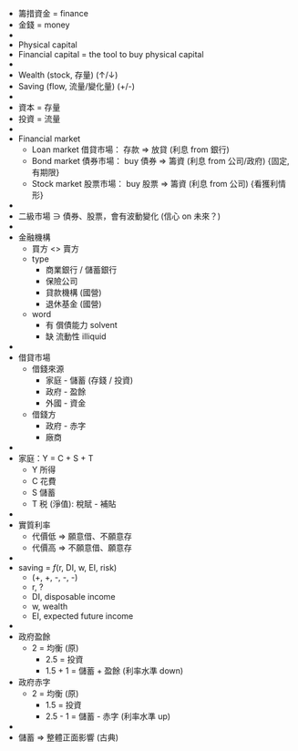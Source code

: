 - 籌措資金 = finance
- 金錢 = money
-
- Physical capital
- Financial capital = the tool to buy physical capital
-
- Wealth (stock, 存量) (↑/↓)
- Saving  (flow, 流量/變化量) (+/-)
-
- 資本 = 存量
- 投資 = 流量
-
- Financial market
	- Loan market 借貸市場：  存款 => 放貸           (利息 from 銀行)
	- Bond market 債券市場： buy 債券 => 籌資   (利息 from 公司/政府)   {固定, 有期限}
	- Stock market 股票市場： buy 股票 => 籌資   (利息 from 公司)            {看獲利情形}
-
- 二級市場 $\ni$ 債券、股票，會有波動變化 (信心 on 未來？)
-
- 金融機構
	- 買方 <> 賣方
	- type
		- 商業銀行 / 儲蓄銀行
		- 保險公司
		- 貸款機構 (國營)
		- 退休基金 (國營)
	- word
		- 有 償債能力 solvent
		- 缺 流動性 illiquid
-
- 借貸市場
	- 借錢來源
		- 家庭 - 儲蓄 (存錢 / 投資)
		- 政府 - 盈餘
		- 外國 - 資金
	- 借錢方
		- 政府 - 赤字
		- 廠商
-
- 家庭：Y = C + S + T
	- Y 所得
	- C 花費
	- S 儲蓄
	- T 税 (淨值):  稅賦 - 補貼
-
- 實質利率
	- 代價低 => 願意借、不願意存
	- 代價高 => 不願意借、願意存
-
- saving = $f$(r, DI, w, EI, risk)
	- (+, +, -, -, -)
	- r, ?
	- DI, disposable income
	- w, wealth
	- EI, expected future income
-
- 政府盈餘
	- 2 = 均衡 (原)
		- 2.5 = 投資
		- 1.5 + 1 = 儲蓄 + 盈餘 (利率水準 down)
- 政府赤字
	- 2 = 均衡 (原)
		- 1.5 = 投資
		- 2.5 - 1 = 儲蓄 - 赤字 (利率水準 up)
-
- 儲蓄 => 整體正面影響 (古典)